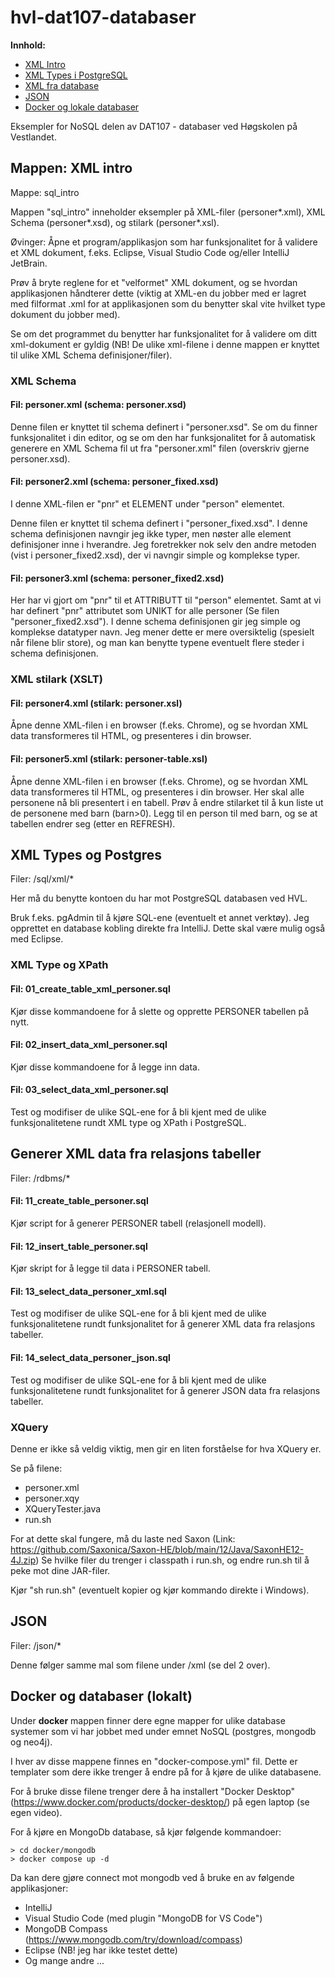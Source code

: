 # hvl-dat107-databaser

**Innhold:**
- [XML Intro](#xml-intro)
- [XML Types i PostgreSQL](#xmltypes-and-postgres)
- [XML fra database](#xml-fra-db)
- [JSON](#json)
- [Docker og lokale databaser](#docker)

Eksempler for NoSQL delen av DAT107 - databaser ved Høgskolen på Vestlandet.

## Mappen: XML intro  <a id="xml-intro" />

Mappe: sql_intro

Mappen "sql_intro" inneholder eksempler på XML-filer (personer*.xml), XML Schema (personer*.xsd), og stilark (personer*.xsl).

Øvinger:
Åpne et program/applikasjon som har funksjonalitet for å validere et XML dokument, f.eks. Eclipse, Visual Studio Code og/eller IntelliJ JetBrain.

Prøv å bryte reglene for et "velformet" XML dokument, og se hvordan applikasjonen håndterer dette (viktig at XML-en du jobber med er lagret med filformat .xml for at applikasjonen som du benytter skal vite hvilket type dokument du jobber med).

Se om det programmet du benytter har funksjonalitet for å validere om ditt xml-dokument er gyldig (NB! De ulike xml-filene i denne mappen er knyttet til ulike XML Schema definisjoner/filer).

### XML Schema 
#### Fil: personer.xml (schema: personer.xsd)
Denne filen er knyttet til schema definert i "personer.xsd".
Se om du finner funksjonalitet i din editor, og se om den har funksjonalitet for å automatisk generere en XML Schema fil ut fra "personer.xml" filen (overskriv gjerne personer.xsd).

#### Fil: personer2.xml (schema: personer_fixed.xsd)
I denne XML-filen er "pnr" et ELEMENT under "person" elementet.

Denne filen er knyttet til schema definert i "personer_fixed.xsd".
I denne schema definisjonen navngir jeg ikke typer, men nøster alle element definisjoner inne i hverandre. Jeg foretrekker nok selv den andre metoden (vist i personer_fixed2.xsd), der vi navngir simple og komplekse typer.

#### Fil: personer3.xml (schema: personer_fixed2.xsd)
Her har vi gjort om "pnr" til et ATTRIBUTT til "person" elementet. Samt at vi har definert "pnr" attributet som UNIKT for alle personer (Se filen "personer_fixed2.xsd").
I denne schema definisjonen gir jeg simple og komplekse datatyper navn. 
Jeg mener dette er mere oversiktelig (spesielt når filene blir store), og man kan benytte typene eventuelt flere steder i schema definisjonen.

### XML stilark (XSLT)

#### Fil: personer4.xml (stilark: personer.xsl)

Åpne denne XML-filen i en browser (f.eks. Chrome), og se hvordan XML data transformeres til HTML, og presenteres i din browser.

#### Fil: personer5.xml (stilark: personer-table.xsl)

Åpne denne XML-filen i en browser (f.eks. Chrome), og se hvordan XML data transformeres til HTML, og presenteres i din browser.
Her skal alle personene nå bli presentert i en tabell. 
Prøv å endre stilarket til å kun liste ut de personene med barn (barn>0). Legg til en person til med barn, og se at tabellen endrer seg (etter en REFRESH).
  
## XML Types  og Postgres <a id="xmltypes-and-postgres" />

Filer: <repository>/sql/xml/*

Her må du benytte kontoen du har mot PostgreSQL databasen ved HVL.

Bruk f.eks. pgAdmin til å kjøre SQL-ene (eventuelt et annet verktøy). Jeg opprettet en database kobling direkte fra IntelliJ. Dette skal være mulig også med Eclipse.

### XML Type og XPath 

#### Fil: 01_create_table_xml_personer.sql 

Kjør disse kommandoene for å slette og opprette PERSONER tabellen på nytt.

#### Fil: 02_insert_data_xml_personer.sql

Kjør disse kommandoene for å legge inn data.

#### Fil: 03_select_data_xml_personer.sql

Test og modifiser de ulike SQL-ene for å bli kjent med de ulike funksjonalitetene rundt XML type og XPath i PostgreSQL.

## Generer XML data fra relasjons tabeller <a id="xml-fra-db" />

Filer: <repository>/rdbms/*

#### Fil: 11_create_table_personer.sql

Kjør script for å generer PERSONER tabell (relasjonell modell).

#### Fil: 12_insert_table_personer.sql

Kjør skript for å legge til data i PERSONER tabell.

#### Fil: 13_select_data_personer_xml.sql

Test og modifiser de ulike SQL-ene for å bli kjent med de ulike funksjonalitetene rundt funksjonalitet for å generer XML data fra relasjons tabeller.

#### Fil: 14_select_data_personer_json.sql

Test og modifiser de ulike SQL-ene for å bli kjent med de ulike funksjonalitetene rundt funksjonalitet for å generer JSON data fra relasjons tabeller.
 
 
### XQuery 

Denne er ikke så veldig viktig, men gir en liten forståelse for hva XQuery er.

Se på filene:

- personer.xml
- personer.xqy
- XQueryTester.java
- run.sh

For at dette skal fungere, må du laste ned Saxon (Link: https://github.com/Saxonica/Saxon-HE/blob/main/12/Java/SaxonHE12-4J.zip)
Se hvilke filer du trenger i classpath i run.sh, og endre run.sh til å peke mot dine JAR-filer.

Kjør "sh run.sh" (eventuelt kopier og kjør kommando direkte i Windows).

## JSON <a id="json" />

Filer: <repo>/json/*

Denne følger samme mal som filene under <repo>/xml (se del 2 over).

## Docker og databaser (lokalt) <a id="docker" />
Under <b>docker</b> mappen finner dere egne mapper for ulike database systemer som vi har 
jobbet med under emnet NoSQL (postgres, mongodb og neo4j).

I hver av disse mappene finnes en "docker-compose.yml" fil. Dette er templater som 
dere ikke trenger å endre på for å kjøre de ulike databasene.

For å bruke disse filene trenger dere å ha installert "Docker Desktop"(https://www.docker.com/products/docker-desktop/) 
på egen laptop (se egen video).

For å kjøre en MongoDb database, så kjør følgende kommandoer:

```
> cd docker/mongodb
> docker compose up -d
```

Da kan dere gjøre connect mot mongodb ved å bruke en av følgende applikasjoner:
- IntelliJ
- Visual Studio Code (med plugin "MongoDB for VS Code")
- MongoDB Compass (https://www.mongodb.com/try/download/compass)
- Eclipse (NB! jeg har ikke testet dette)
- Og mange andre ...
 